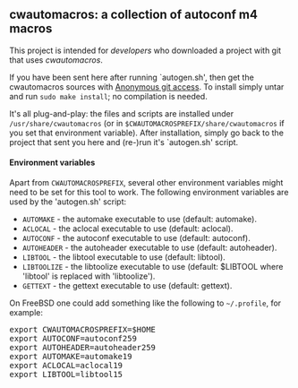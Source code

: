 <html>
<head>
   <meta http-equiv="Content-Type" content="text/html; charset=iso-8859-1">
</head>
<body>

<h2>cwautomacros: a collection of autoconf m4 macros</h2>

<p>This project is intended for <em>developers</em> who downloaded a project with git
that uses <i>cwautomacros</i>.</p>

<p>If you have been sent here after running `autogen.sh', then
get the cwautomacros sources with <a href="https://github.com/CarloWood/cwautomacros">Anonymous git access</a>.
To install simply untar and run <code>sudo make install</code>; no compilation is needed.</p>

<p>It's all plug-and-play: the files and scripts are installed under <code>/usr/share/cwautomacros</code>
(or in <code>$CWAUTOMACROSPREFIX/share/cwautomacros</code> if you set that environment variable).
After installation, simply go back to the project that sent you here and (re-)run it's `autogen.sh' script.</p>

<h4>Environment variables</h4>
<p>Apart from <code>CWAUTOMACROSPREFIX</code>, several other environment variables might need to be
set for this tool to work. The following environment variables are used by the 'autogen.sh' script:</p>

<ul>
<li><code>AUTOMAKE</code> - the automake executable to use (default: automake).
<li><code>ACLOCAL</code> - the aclocal executable to use (default: aclocal).
<li><code>AUTOCONF</code> - the autoconf executable to use (default: autoconf).
<li><code>AUTOHEADER</code> - the autoheader executable to use (default: autoheader).
<li><code>LIBTOOL</code> - the libtool executable to use (default: libtool).
<li><code>LIBTOOLIZE</code> - the libtoolize executable to use (default: $LIBTOOL where 'libtool' is replaced with 'libtoolize').
<li><code>GETTEXT</code> - the gettext executable to use (default: gettext).
</ul>

<p>On FreeBSD one could add something like the following to <code>~/.profile</code>, for example:</p>

<pre>
export CWAUTOMACROSPREFIX=$HOME
export AUTOCONF=autoconf259
export AUTOHEADER=autoheader259
export AUTOMAKE=automake19
export ACLOCAL=aclocal19
export LIBTOOL=libtool15
</pre>

</body>
</html>
